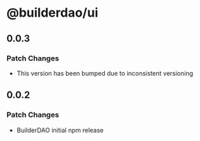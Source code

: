 # @builderdao/ui

## 0.0.3

### Patch Changes

- This version has been bumped due to inconsistent versioning

## 0.0.2

### Patch Changes

- BuilderDAO initial npm release
